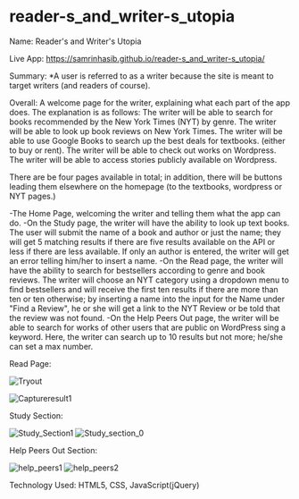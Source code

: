 # reader-s_and_writer-s_utopia
Name: Reader's and Writer's Utopia

Live App: https://samrinhasib.github.io/reader-s_and_writer-s_utopia/

Summary:
*A user is referred to as a writer because the site is meant to target writers (and readers of course).

Overall: 
A welcome page for the writer, explaining what each part of the app does. The explanation is as follows:
The writer will be able to search for books recommended by the New York Times (NYT) by genre. 
The writer will be able to look up book reviews on New York Times.
The writer will be able to use Google Books to search up the best deals for textbooks. (either to buy or rent).
The writer will be able to check out works on Wordpress.
The writer will be able to access stories publicly available on Wordpress.

There are be four pages available in total; in addition, there will be buttons leading them elsewhere on the homepage (to the textbooks, wordpress or NYT pages.)

-The Home Page, welcoming the writer and telling them what the app can do.
-On the Study page, the writer will have the ability to look up text books. The user will submit the name of a book and author or just the name; they will get 5 matching results if there are five results available on the API or less if there are less available. If only an author is entered, the writer will get an error telling him/her to insert a name.
-On the Read page, the writer will have the ability to search for bestsellers according to genre and book reviews.
The writer will choose an NYT category using a dropdown menu to find bestsellers and will receive the first ten results if there are more than ten or ten otherwise; by inserting a name into the input for the Name under "Find a Review", he or she will get a link to the NYT Review or be told that the review was not found.
-On the Help Peers Out page, the writer will be able to search for works of other users that are public on WordPress sing a keyword. Here, the writer can search up to 10 results but not more; he/she can set a max number.

Read Page:

![Tryout](https://user-images.githubusercontent.com/47932989/57174973-6ab29300-6e14-11e9-8f80-869fba5c0e22.JPG)

![Captureresult1](https://user-images.githubusercontent.com/47932989/57175030-14921f80-6e15-11e9-80bc-53c56cb84e12.JPG)

Study Section:

![Study_Section1](https://user-images.githubusercontent.com/47932989/57175106-c5002380-6e15-11e9-9609-e40e9d2f392f.JPG)
![Study_section_0](https://user-images.githubusercontent.com/47932989/57175107-c5002380-6e15-11e9-83ae-21d603e59acf.JPG)


Help Peers Out Section:

![help_peers1](https://user-images.githubusercontent.com/47932989/57175109-c9c4d780-6e15-11e9-900a-a6ad9e260b9e.JPG)
![help_peers2](https://user-images.githubusercontent.com/47932989/57175110-c9c4d780-6e15-11e9-9d9a-d9d65cffd7f4.JPG)

Technology Used: HTML5, CSS, JavaScript(jQuery)



